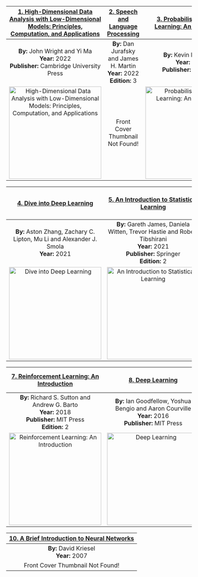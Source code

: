 | [1. High-Dimensional Data Analysis with Low-Dimensional Models: Principles, Computation, and Applications](https://book-wright-ma.github.io)| [2. Speech and Language Processing](https://web.stanford.edu/~jurafsky/slp3)| [3. Probabilistic Machine Learning: An Introduction](http://incompleteideas.net/book/the-book.html)|
|:---:|:---:|:---:|
| **By:** John Wright and Yi Ma <br>**Year:** 2022 <br>**Publisher:** Cambridge University Press| **By:** Dan Jurafsky and James H. Martin <br>**Year:** 2022 <br>**Edition:** 3| **By:** Kevin P. Murphy <br>**Year:** 2022 <br>**Publisher:** MIT Press|
|  <img src="https://book-wright-ma.github.io/book-cover.jpg" alt="High-Dimensional Data Analysis with Low-Dimensional Models: Principles, Computation, and Applications" width = "250px" />| Front Cover Thumbnail Not Found!|  <img src="https://probml.github.io/pml-book/figures/cover1-v2.png" alt="Probabilistic Machine Learning: An Introduction" width = "250px" />|



| [4. Dive into Deep Learning](https://d2l.ai)| [5. An Introduction to Statistical Learning](https://www.statlearning.com)| [6. Machine Learning Yearning](https://www.deeplearning.ai/programs)|
|:---:|:---:|:---:|
| **By:** Aston Zhang, Zachary C. Lipton, Mu Li and Alexander J. Smola <br>**Year:** 2021| **By:** Gareth James, Daniela Witten, Trevor Hastie and Robert Tibshirani <br>**Year:** 2021 <br>**Publisher:** Springer <br>**Edition:** 2| **By:** Andrew Ng <br>**Year:** 2018|
|  <img src="https://d2l.ai/_images/front.png" alt="Dive into Deep Learning" width = "250px" />|  <img src="https://media.springernature.com/w306/springer-static/cover-hires/book/978-1-0716-1418-1" alt="An Introduction to Statistical Learning" width = "250px" />| Front Cover Thumbnail Not Found!|



| [7. Reinforcement Learning: An Introduction](http://incompleteideas.net/book/the-book.html)| [8. Deep Learning](https://www.deeplearningbook.org)| [9. Statistical Learning with Sparsity: The Lasso and Generalizations](https://hastie.su.domains/StatLearnSparsity/)|
|:---:|:---:|:---:|
| **By:** Richard S. Sutton and Andrew G. Barto <br>**Year:** 2018 <br>**Publisher:** MIT Press <br>**Edition:** 2| **By:** Ian Goodfellow, Yoshua Bengio and Aaron Courville <br>**Year:** 2016 <br>**Publisher:** MIT Press| **By:** Trevor Hastie, Robert Tibshirani and Martin Wainwright <br>**Year:** 2015 <br>**Publisher:** Routledge|
|  <img src="https://mitpress.mit.edu/sites/default/files/styles/large_book_cover/http/mitp-content-server.mit.edu%3A18180/books/covers/cover/%3Fcollid%3Dbooks_covers_0%26isbn%3D9780262039246%26type%3D.jpg" alt="Reinforcement Learning: An Introduction" width = "250px" />|  <img src="https://mitpress.mit.edu/sites/default/files/styles/large_book_cover/http/mitp-content-server.mit.edu%3A18180/books/covers/cover/%3Fcollid%3Dbooks_covers_0%26isbn%3D9780262035613%26type%3D.jpg" alt="Deep Learning" width = "250px" />|  <img src="https://hastie.su.domains/StatLearnSparsity/images/sls.jpg" alt="Statistical Learning with Sparsity: The Lasso and Generalizations" width = "250px" />|



| [10. A Brief Introduction to Neural Networks](http://incompleteideas.net/book/the-book.html)|
|:---:|
| **By:** David Kriesel <br>**Year:** 2007|
| Front Cover Thumbnail Not Found!|

